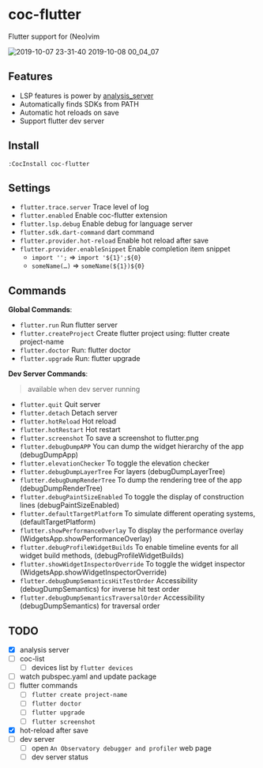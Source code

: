 # coc-flutter

Flutter support for (Neo)vim

![2019-10-07 23-31-40 2019-10-08 00_04_07](https://user-images.githubusercontent.com/5492542/66328510-58a6c480-e95f-11e9-95ca-0b4ed7c8e83f.gif)

## Features

- LSP features is power by [analysis_server](https://github.com/dart-lang/sdk/blob/master/pkg/analysis_server/tool/lsp_spec/README.md)
- Automatically finds SDKs from PATH
- Automatic hot reloads on save
- Support flutter dev server

## Install

`:CocInstall coc-flutter`

## Settings

- `flutter.trace.server` Trace level of log
- `flutter.enabled` Enable coc-flutter extension
- `flutter.lsp.debug` Enable debug for language server
- `flutter.sdk.dart-command` dart command
- `flutter.provider.hot-reload` Enable hot reload after save
- `flutter.provider.enableSnippet` Enable completion item snippet
  - `import '';` => `import '${1}';${0}`
  - `someName(…)` => `someName(${1})${0}`

## Commands

**Global Commands**:

- `flutter.run` Run flutter server
- `flutter.createProject` Create flutter project using: flutter create project-name
- `flutter.doctor` Run: flutter doctor
- `flutter.upgrade` Run: flutter upgrade

**Dev Server Commands**:

> available when dev server running

- `flutter.quit` Quit server
- `flutter.detach` Detach server
- `flutter.hotReload` Hot reload
- `flutter.hotRestart` Hot restart
- `flutter.screenshot` To save a screenshot to flutter.png
- `flutter.debugDumpAPP` You can dump the widget hierarchy of the app (debugDumpApp)
- `flutter.elevationChecker` To toggle the elevation checker
- `flutter.debugDumpLayerTree` For layers (debugDumpLayerTree)
- `flutter.debugDumpRenderTree` To dump the rendering tree of the app (debugDumpRenderTree)
- `flutter.debugPaintSizeEnabled` To toggle the display of construction lines (debugPaintSizeEnabled)
- `flutter.defaultTargetPlatform` To simulate different operating systems, (defaultTargetPlatform)
- `flutter.showPerformanceOverlay` To display the performance overlay (WidgetsApp.showPerformanceOverlay)
- `flutter.debugProfileWidgetBuilds` To enable timeline events for all widget build methods, (debugProfileWidgetBuilds)
- `flutter.showWidgetInspectorOverride` To toggle the widget inspector (WidgetsApp.showWidgetInspectorOverride)
- `flutter.debugDumpSemanticsHitTestOrder` Accessibility (debugDumpSemantics) for inverse hit test order
- `flutter.debugDumpSemanticsTraversalOrder` Accessibility (debugDumpSemantics) for traversal order

## TODO

- [x] analysis server
- [ ] coc-list
  - [ ] devices list by `flutter devices`
- [ ] watch pubspec.yaml and update package
- [ ] flutter commands
  - [ ] `flutter create project-name`
  - [ ] `flutter doctor`
  - [ ] `flutter upgrade`
  - [ ] `flutter screenshot`
- [x] hot-reload after save
- [ ] dev server
  - [ ] open `An Observatory debugger and profiler` web page
  - [ ] dev server status
